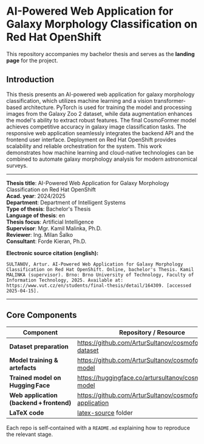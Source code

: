 # AI-Powered Web Application for Galaxy Morphology Classification on Red Hat OpenShift

This repository accompanies my bachelor thesis and serves as the **landing page** for the project.  


## Introduction


This thesis presents an AI-powered web application for galaxy morphology classification, which utilizes machine learning and a vision transformer-based architecture. PyTorch is used for training the model and processing images from the Galaxy Zoo 2 dataset, while data augmentation enhances the model's ability to extract robust features. The final CosmoFormer model achieves competitive accuracy in galaxy image classification tasks. The responsive web application seamlessly integrates the backend API and the frontend user interface. Deployment on Red Hat OpenShift provides scalability and reliable orchestration for the system. This work demonstrates how machine learning and cloud-native technologies can be combined to automate galaxy morphology analysis for modern astronomical surveys.

----

**Thesis title**: AI-Powered Web Application for Galaxy Morphology Classification on Red Hat OpenShift  
**Acad. year**: 2024/2025  
**Department**: Department of Intelligent Systems  
**Type of thesis**: Bachelor's Thesis  
**Language of thesis**: en  
**Thesis focus**: Artificial Intelligence  
**Supervisor**: Mgr. Kamil Malinka, Ph.D.  
**Reviewer**: Ing. Milan Šalko  
**Consultant**: Forde Kieran, Ph.D.  

**Electronic source citation (english):**

    SULTANOV, Artur. AI-Powered Web Application for Galaxy Morphology Classification on Red Hat OpenShift. Online, bachelor's Thesis. Kamil MALINKA (supervisor). Brno: Brno University of Technology, Faculty of Information Technology, 2025. Available at: https://www.vut.cz/en/students/final-thesis/detail/164309. [accessed 2025-04-15].

---

## Core Components

| Component | Repository / Resource |
|-----------|-----------------------|
| **Dataset preparation** | <https://github.com/ArturSultanov/cosmoformer-dataset> |
| **Model training & artefacts** | <https://github.com/ArturSultanov/cosmoformer-model> |
| **Trained model on Hugging Face** | <https://huggingface.co/artursultanov/cosmoformer-model> |
| **Web application (backend + frontend)** | <https://github.com/ArturSultanov/cosmoformer-application> |
| **LaTeX code** | <a href="latex-source/">latex-source</a> folder |

Each repo is self‑contained with a `README.md` explaining how to reproduce the relevant stage.
